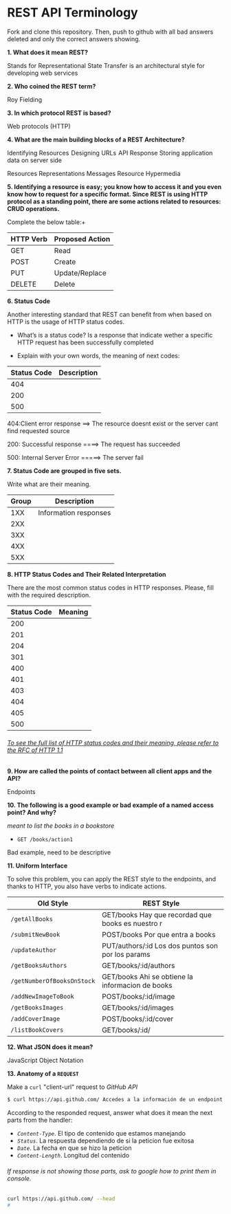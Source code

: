 # REST API Terminology

Fork and clone this repository. Then, push to github with all bad answers deleted and only the correct answers showing.

**1. What does it mean REST?**

Stands for Representational State Transfer is an architectural style for developing web services


**2. Who coined the REST term?**

Roy Fielding

**3. In which protocol REST is based?**

Web protocols (HTTP)


**4. What are the main building blocks of a REST Architecture?**

Identifying Resources 
Designing URLs 
API Response
Storing application data on server side 

Resources
Representations
Messages
Resource Hypermedia


**5. Identifying a resource is easy; you know how to access it and you even know how to request for a specific format. Since REST is using HTTP protocol as a standing point, there are some actions related to resources: CRUD operations.**

Complete the below table:+


|HTTP Verb|Proposed Action|
|---------|---------------|
|GET      |    Read       |
|POST     |    Create     |
|PUT      | Update/Replace|
|DELETE   |    Delete     |

**6. Status Code**

Another interesting standard that REST can benefit from when based on HTTP is the usage of HTTP status codes.

+ What’s is a status code?
Is a response that indicate wether a specific HTTP request has
been successfully completed


+ Explain with your own words, the meaning of next codes:

|Status Code|Description|
|-----------|-----------|
|404        |           |
|200        |           |
|500        |           |

404:Client error response ==> The resource doesnt exist or the server cant find requested source

200: Successful response ====> The request has succeeded

500: Internal Server Error =====> The server fail


**7. Status Code are grouped in five sets.**

Write what are their meaning.

|Group|Description|
|-----|-----------|
|1XX  | Information responses
|2XX| | Successful  responses
|3XX| | Redirection messages
|4XX| | Client error responses
|5XX| | Server error responses

**8. HTTP Status Codes and Their Related Interpretation**

There are the most common status codes in HTTP responses. Please, fill with the required description.

|Status Code|Meaning|
|-----------|-------|
|200| |       OK
|201| |       Created
|204| | 			No Content
|301| |       Moved Permanently
|400| |       Bad Request
|401| |       Unauthorized
|403| |       Forbidden
|404| |       Not Found
|405| |       Method Not Allowed
|500| |       Internal Server error

###### [To see the full list of HTTP status codes and their   meaning, please refer to the RFC of HTTP 1.1](http://tools.ietf.org/html/rfc7231#section-6)

**9. How are called the points of contact between all client apps and the API?**

Endpoints

**10. The following is a good example or bad example of a named access point? And why?**


_meant to list the books in a bookstore_

+ `GET /books/action1`

Bad example, need to be descriptive


**11. Uniform Interface**



To solve this problem, you can apply the REST style to the endpoints, and thanks to HTTP, you also have verbs to indicate actions.

|Old Style|REST Style|
|---------|----------|
|`/getAllBooks`            |   GET/books Hay que recordad que books es nuestro    r   
|`/submitNewBook`          |   POST/books Por que entra a books       
|`/updateAuthor`           |   PUT/authors/:id Los dos puntos son por los params
|`/getBooksAuthors`        |   GET/books/:id/authors
|`/getNumberOfBooksOnStock`|   GET/books Ahi se obtiene la informacion de books
|`/addNewImageToBook`      |   POST/books/:id/image
|`/getBooksImages`         |   GET/books/:id/images
|`/addCoverImage`          |   POST/books/:id/cover
|`/listBookCovers`         |   GET/books/:id/

**12. What JSON does it mean?**

JavaScript Object Notation


**13. Anatomy of a `REQUEST`**

Make a `curl` "client-url" request to _GitHub API_

```sh
$ curl https://api.github.com/ Accedes a la información de un endpoint
```

According to the responded request, answer what does it mean the next parts from the handler:

+ _`Content-Type`_.
    El tipo de contenido que estamos manejando
+ _`Status`_.
    La respuesta dependiendo de si la peticion fue exitosa
+ _`Date`_.
    La fecha en que se hizo la peticion 
+ _`Content-Length`_.
    Longitud del contenido


###### If response is not showing those parts, ask to google how to print them in console.

```sh
curl https://api.github.com/ --head
#
```
